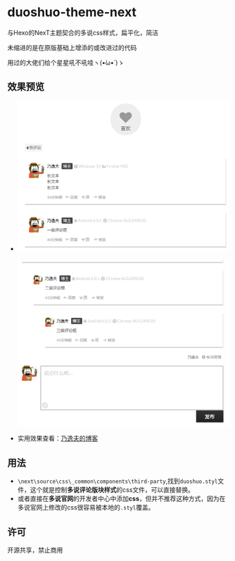 # duoshuo-theme-next

与Hexo的NexT主题契合的多说css样式，扁平化，简洁

未缩进的是在原版基础上增添的或改进过的代码

用过的大佬们给个星星吼不吼哇ヽ(•̀ω•́ )ゝ

## 效果预览

- ![img](imgs/1.png)
  ​      		   ![img](imgs/2.png)


- 实用效果查看：[乃逸夫的博客](http://lnaif.github.io/2016/duoshuo-theme-next/#more)

## 用法

- `\next\source\css\_common\components\third-party`,找到`duoshuo.styl`文件，这个就是控制**多说评论版块样式**的css文件，可以直接替换。
- 或者直接在**多说官网**的开发者中心中添加**css**，但并不推荐这种方式，因为在多说官网上修改的css很容易被本地的`.styl`覆盖。

## 许可

开源共享，禁止商用
